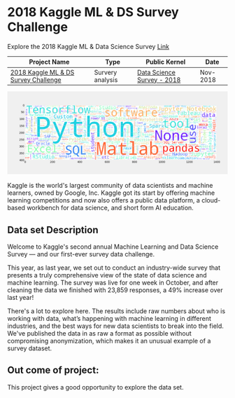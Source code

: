 # 2018 Kaggle ML & DS Survey Challenge
Explore the 2018 Kaggle ML & Data Science Survey
[Link](https://www.kaggle.com/kaggle/kaggle-survey-2018/home) 

| Project Name | Type  | Public Kernel | Date |
| ------ | ------ | ------ | ------ | 
| [2018 Kaggle ML & DS Survey Challenge](https://www.kaggle.com/kaggle/kaggle-survey-2018) | Survery analysis | [Data Science Survey - 2018](https://www.kaggle.com/sudhirnl7/data-science-survey-2018) | Nov-2018 |

![Programming Language](wc.png)

Kaggle is the world's largest community of data scientists and machine learners, owned by Google, Inc. Kaggle got its start by offering machine learning competitions and now also offers a public data platform, a cloud-based workbench for data science, and short form AI education.

## Data set Description
Welcome to Kaggle's second annual Machine Learning and Data Science Survey ― and our first-ever survey data challenge.

This year, as last year, we set out to conduct an industry-wide survey that presents a truly comprehensive view of the state of data science and machine learning. The survey was live for one week in October, and after cleaning the data we finished with 23,859 responses, a 49% increase over last year!

There's a lot to explore here. The results include raw numbers about who is working with data, what’s happening with machine learning in different industries, and the best ways for new data scientists to break into the field. We've published the data in as raw a format as possible without compromising anonymization, which makes it an unusual example of a survey dataset.

## Out come of project:
This project gives a good opportunity to explore the data set.